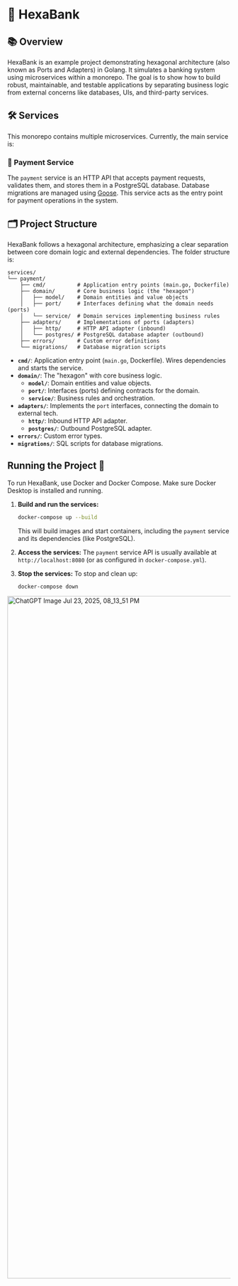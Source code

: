 # 🏦 HexaBank

## 📚 Overview

HexaBank is an example project demonstrating hexagonal architecture (also known as Ports and Adapters) in Golang. It simulates a banking system using microservices within a monorepo. The goal is to show how to build robust, maintainable, and testable applications by separating business logic from external concerns like databases, UIs, and third-party services.

## 🛠️ Services

This monorepo contains multiple microservices. Currently, the main service is:

### 💸 Payment Service

The `payment` service is an HTTP API that accepts payment requests, validates them, and stores them in a PostgreSQL database. Database migrations are managed using [Goose](https://github.com/pressly/goose). This service acts as the entry point for payment operations in the system.

## 🗂️ Project Structure

HexaBank follows a hexagonal architecture, emphasizing a clear separation between core domain logic and external dependencies. The folder structure is:

```
services/
└── payment/
    ├── cmd/          # Application entry points (main.go, Dockerfile)
    ├── domain/       # Core business logic (the "hexagon")
    │   ├── model/    # Domain entities and value objects
    │   ├── port/     # Interfaces defining what the domain needs (ports)
    │   └── service/  # Domain services implementing business rules
    ├── adapters/     # Implementations of ports (adapters)
    │   ├── http/     # HTTP API adapter (inbound)
    │   └── postgres/ # PostgreSQL database adapter (outbound)
    ├── errors/       # Custom error definitions
    └── migrations/   # Database migration scripts
```

- **`cmd/`**: Application entry point (`main.go`, Dockerfile). Wires dependencies and starts the service.
- **`domain/`**: The "hexagon" with core business logic.
  - **`model/`**: Domain entities and value objects.
  - **`port/`**: Interfaces (ports) defining contracts for the domain.
  - **`service/`**: Business rules and orchestration.
- **`adapters/`**: Implements the `port` interfaces, connecting the domain to external tech.
  - **`http/`**: Inbound HTTP API adapter.
  - **`postgres/`**: Outbound PostgreSQL adapter.
- **`errors/`**: Custom error types.
- **`migrations/`**: SQL scripts for database migrations.

## Running the Project 🚀

To run HexaBank, use Docker and Docker Compose. Make sure Docker Desktop is installed and running.

1. **Build and run the services:**

   ```bash
   docker-compose up --build
   ```

   This will build images and start containers, including the `payment` service and its dependencies (like PostgreSQL).

2. **Access the services:**
   The `payment` service API is usually available at `http://localhost:8080` (or as configured in `docker-compose.yml`).

3. **Stop the services:**
   To stop and clean up:
   ```bash
   docker-compose down
   ```


<img width="1024" height="1536" alt="ChatGPT Image Jul 23, 2025, 08_13_51 PM" src="https://github.com/user-attachments/assets/aa224d0e-34d6-416a-bd68-752646af83a0" />
